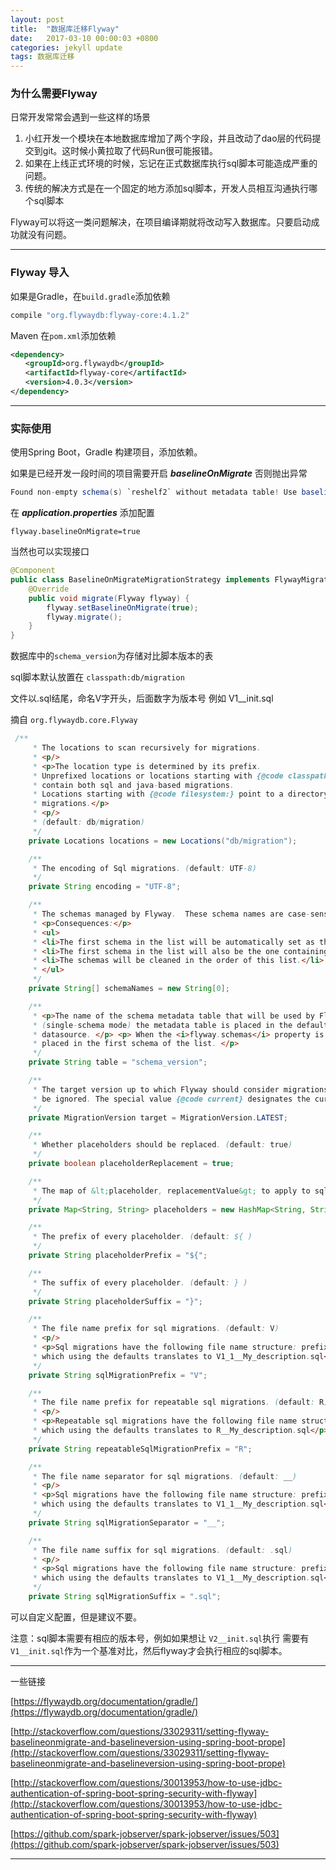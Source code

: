 ```yaml
---
layout: post
title:  "数据库迁移Flyway"
date:   2017-03-10 00:00:03 +0800
categories: jekyll update
tags: 数据库迁移
---
```




### 为什么需要Flyway

日常开发常常会遇到一些这样的场景

1. 小红开发一个模块在本地数据库增加了两个字段，并且改动了dao层的代码提交到git。这时候小黄拉取了代码Run很可能报错。
2. 如果在上线正式环境的时候，忘记在正式数据库执行sql脚本可能造成严重的问题。
3. 传统的解决方式是在一个固定的地方添加sql脚本，开发人员相互沟通执行哪个sql脚本

Flyway可以将这一类问题解决，在项目编译期就将改动写入数据库。只要启动成功就没有问题。

---


### Flyway 导入


如果是Gradle，在```build.gradle```添加依赖

```groovy
compile "org.flywaydb:flyway-core:4.1.2"
```

Maven  在```pom.xml```添加依赖

```xml
<dependency>
　　<groupId>org.flywaydb</groupId>
　　<artifactId>flyway-core</artifactId>
　　<version>4.0.3</version>
</dependency>
```

---


### 实际使用


使用Spring Boot，Gradle 构建项目，添加依赖。


如果是已经开发一段时间的项目需要开启 ***baselineOnMigrate*** 否则抛出异常

```java
Found non-empty schema(s) `reshelf2` without metadata table! Use baseline() or set baselineOnMigrate to true to initialize the metadata table. 
```

在   ***application.properties***  添加配置


```
flyway.baselineOnMigrate=true
```


当然也可以实现接口


```java
@Component
public class BaselineOnMigrateMigrationStrategy implements FlywayMigrationStrategy {
    @Override
    public void migrate(Flyway flyway) {
        flyway.setBaselineOnMigrate(true);
        flyway.migrate();
    }
}
```

数据库中的```schema_version```为存储对比脚本版本的表

sql脚本默认放置在  ```classpath:db/migration```

文件以.sql结尾，命名V字开头，后面数字为版本号 例如 V1__init.sql

摘自 ```org.flywaydb.core.Flyway```


```java
 /**
     * The locations to scan recursively for migrations.
     * <p/>
     * <p>The location type is determined by its prefix.
     * Unprefixed locations or locations starting with {@code classpath:} point to a package on the classpath and may
     * contain both sql and java-based migrations.
     * Locations starting with {@code filesystem:} point to a directory on the filesystem and may only contain sql
     * migrations.</p>
     * <p/>
     * (default: db/migration)
     */
    private Locations locations = new Locations("db/migration");

    /**
     * The encoding of Sql migrations. (default: UTF-8)
     */
    private String encoding = "UTF-8";

    /**
     * The schemas managed by Flyway.  These schema names are case-sensitive. (default: The default schema for the datasource connection)
     * <p>Consequences:</p>
     * <ul>
     * <li>The first schema in the list will be automatically set as the default one during the migration.</li>
     * <li>The first schema in the list will also be the one containing the metadata table.</li>
     * <li>The schemas will be cleaned in the order of this list.</li>
     * </ul>
     */
    private String[] schemaNames = new String[0];

    /**
     * <p>The name of the schema metadata table that will be used by Flyway. (default: schema_version)</p><p> By default
     * (single-schema mode) the metadata table is placed in the default schema for the connection provided by the
     * datasource. </p> <p> When the <i>flyway.schemas</i> property is set (multi-schema mode), the metadata table is
     * placed in the first schema of the list. </p>
     */
    private String table = "schema_version";

    /**
     * The target version up to which Flyway should consider migrations. Migrations with a higher version number will
     * be ignored. The special value {@code current} designates the current version of the schema (default: the latest version)
     */
    private MigrationVersion target = MigrationVersion.LATEST;

    /**
     * Whether placeholders should be replaced. (default: true)
     */
    private boolean placeholderReplacement = true;

    /**
     * The map of &lt;placeholder, replacementValue&gt; to apply to sql migration scripts.
     */
    private Map<String, String> placeholders = new HashMap<String, String>();

    /**
     * The prefix of every placeholder. (default: ${ )
     */
    private String placeholderPrefix = "${";

    /**
     * The suffix of every placeholder. (default: } )
     */
    private String placeholderSuffix = "}";

    /**
     * The file name prefix for sql migrations. (default: V)
     * <p/>
     * <p>Sql migrations have the following file name structure: prefixVERSIONseparatorDESCRIPTIONsuffix ,
     * which using the defaults translates to V1_1__My_description.sql</p>
     */
    private String sqlMigrationPrefix = "V";

    /**
     * The file name prefix for repeatable sql migrations. (default: R)
     * <p/>
     * <p>Repeatable sql migrations have the following file name structure: prefixSeparatorDESCRIPTIONsuffix ,
     * which using the defaults translates to R__My_description.sql</p>
     */
    private String repeatableSqlMigrationPrefix = "R";

    /**
     * The file name separator for sql migrations. (default: __)
     * <p/>
     * <p>Sql migrations have the following file name structure: prefixVERSIONseparatorDESCRIPTIONsuffix ,
     * which using the defaults translates to V1_1__My_description.sql</p>
     */
    private String sqlMigrationSeparator = "__";

    /**
     * The file name suffix for sql migrations. (default: .sql)
     * <p/>
     * <p>Sql migrations have the following file name structure: prefixVERSIONseparatorDESCRIPTIONsuffix ,
     * which using the defaults translates to V1_1__My_description.sql</p>
     */
    private String sqlMigrationSuffix = ".sql";

```


可以自定义配置，但是建议不要。

注意：sql脚本需要有相应的版本号，例如如果想让 ```V2__init.sql```执行 需要有```V1__init.sql```作为一个基准对比，然后flyway才会执行相应的sql脚本。

---


一些链接

[https://flywaydb.org/documentation/gradle/](https://flywaydb.org/documentation/gradle/)



[http://stackoverflow.com/questions/33029311/setting-flyway-baselineonmigrate-and-baselineversion-using-spring-boot-prope](http://stackoverflow.com/questions/33029311/setting-flyway-baselineonmigrate-and-baselineversion-using-spring-boot-prope)



[http://stackoverflow.com/questions/30013953/how-to-use-jdbc-authentication-of-spring-boot-spring-security-with-flyway](http://stackoverflow.com/questions/30013953/how-to-use-jdbc-authentication-of-spring-boot-spring-security-with-flyway)



[https://github.com/spark-jobserver/spark-jobserver/issues/503](https://github.com/spark-jobserver/spark-jobserver/issues/503)



---

